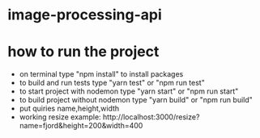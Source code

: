 # image-processing-api

# how to run the project

- on terminal type "npm install" to install packages
- to build and run tests type "yarn test" or "npm run test"
- to start project with nodemon type "yarn start" or "npm run start"
- to build project without nodemon type "yarn build" or "npm run build"
- put quiries name,height,width
- working resize example: http://localhost:3000/resize?name=fjord&height=200&width=400
